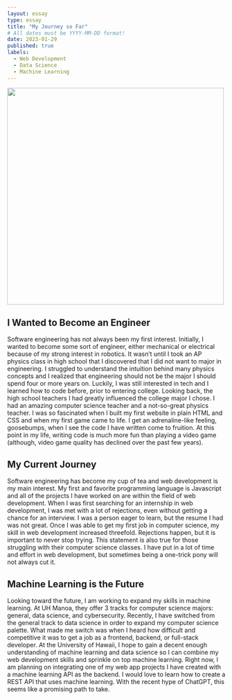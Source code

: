 ```yaml
---
layout: essay
type: essay
title: "My Journey so Far"
# All dates must be YYYY-MM-DD format!
date: 2023-01-29
published: true
labels:
  - Web Development
  - Data Science
  - Machine Learning
---
```


<img width="500px" class="float-start pe-4" src="../img/software-engineering.png">

## I Wanted to Become an Engineer

Software engineering has not always been my first interest. Initially, I wanted to become some sort of engineer, either mechanical or electrical because of my strong interest in robotics. It wasn’t until I took an AP physics class in high school that I discovered that I did not want to major in engineering. I struggled to understand the intuition behind many physics concepts and I realized that engineering should not be the major I should spend four or more years on. Luckily, I was still interested in tech and I learned how to code before, prior to entering college. Looking back, the high school teachers I had greatly influenced the college major I chose. I had an amazing computer science teacher and a not-so-great physics teacher. I was so fascinated when I built my first website in plain HTML and CSS and when my first game came to life. I get an adrenaline-like feeling, goosebumps, when I see the code I have written come to fruition. At this point in my life, writing code is much more fun than playing a video game (although, video game quality has declined over the past few years). 

## My Current Journey

Software engineering has become my cup of tea and web development is my main interest. My first and favorite programming language is Javascript and all of the projects I have worked on are within the field of web development. When I was first searching for an internship in web development, I was met with a lot of rejections, even without getting a chance for an interview. I was a person eager to learn, but the resume I had was not great. Once I was able to get my first job in computer science, my skill in web development increased threefold. Rejections happen, but it is important to never stop trying. This statement is also true for those struggling with their computer science classes. I have put in a lot of time and effort in web development, but sometimes being a one-trick pony will not always cut it.

## Machine Learning is the Future

Looking toward the future, I am working to expand my skills in machine learning. At UH Manoa, they offer 3 tracks for computer science majors: general, data science, and cybersecurity. Recently, I have switched from the general track to data science in order to expand my computer science palette. What made me switch was when I heard how difficult and competitive it was to get a job as a frontend, backend, or full-stack developer. At the University of Hawaii, I hope to gain a decent enough understanding of machine learning and data science so I can combine my web development skills and sprinkle on top machine learning. Right now, I am planning on integrating one of my web app projects I have created with a machine learning API as the backend. I would love to learn how to create a REST API that uses machine learning. With the recent hype of ChatGPT, this seems like a promising path to take.
